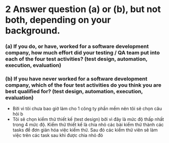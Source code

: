 # 2 Answer question (a) or (b), but not both, depending on your background.
### (a) If you do, or have, worked for a software development company, how much effort did your testing / QA team put into each of the four test activities? (test design, automation, execution, evaluation)

### (b) If you have never worked for a software development company, which of the four test activities do you think you are best qualified for? (test design, automation, execution, evaluation)

- Bởi vì tôi chưa bao giờ làm cho 1 công ty phần mềm nên tôi sẽ chọn câu hỏi b
- Tôi sẽ chọn kiểm thử thiết kế (test design) bởi vì đây là mức độ thấp nhất trong 4 mức độ. Kiểm thử thiết kế là chia nhỏ các bài kiểm thử thành các tasks để đơn giản hóa việc kiểm thử. Sau đó các kiểm thử viên sẽ làm việc trên các task sau khi được chia nhỏ đó